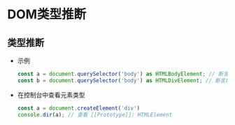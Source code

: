 # DOM类型推断

## 类型推断

+ 示例

    ```ts
    const a = document.querySelector('body') as HTMLBodyElement; // 断言成 body 元素
    const b = document.querySelector('body') as HTMLDivElement; // 断言成 div 元素

    ```

+ 在控制台中查看元素类型

    ```js
    const a = document.createElement('div')
    console.dir(a); // 查看 [[Prototype]]: HTMLElement

    ```
